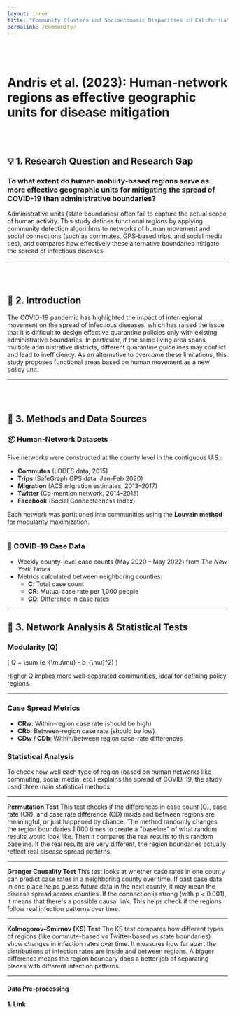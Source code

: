 ```yaml
---
layout: inner
title: "Community Clusters and Socioeconomic Disparities in California"
permalink: /community/
---
```

<br><br>
# Andris et al. (2023): Human-network regions as effective geographic units for disease mitigation
<br><br>
## 💡 1. Research Question and Research Gap

### To what extent do human mobility-based regions serve as more effective geographic units for mitigating the spread of COVID-19 than administrative boundaries?

Administrative units (state boundaries) often fail to capture the actual scope of human activity. This study defines functional regions by applying community detection algorithms to networks of human movement and social connections (such as commutes, GPS-based trips, and social media ties), and compares how effectively these alternative boundaries mitigate the spread of infectious diseases.

---
<br><br>
## 🌊 2. Introduction

The COVID-19 pandemic has highlighted the impact of interregional movement on the spread of infectious diseases, which has raised the issue that it is difficult to design effective quarantine policies only with existing administrative boundaries. In particular, if the same living area spans multiple administrative districts, different quarantine guidelines may conflict and lead to inefficiency. As an alternative to overcome these limitations, this study proposes functional areas based on human movement as a new policy unit.

---
<br><br>
## 🔧 3. Methods and Data Sources

### 📦 Human-Network Datasets

Five networks were constructed at the county level in the contiguous U.S.:

- **Commutes** (LODES data, 2015)
- **Trips** (SafeGraph GPS data, Jan–Feb 2020)
- **Migration** (ACS migration estimates, 2013–2017)
- **Twitter** (Co-mention network, 2014–2015)
- **Facebook** (Social Connectedness Index)

Each network was partitioned into communities using the **Louvain method** for modularity maximization.

---

### 🦠 COVID-19 Case Data

- Weekly county-level case counts (May 2020 – May 2022) from *The New York Times*
- Metrics calculated between neighboring counties:
  - **C**: Total case count
  - **CR**: Mutual case rate per 1,000 people
  - **CD**: Difference in case rates

---

## 🔧 3. Network Analysis & Statistical Tests

### Modularity (Q)

\[
Q = \sum (e_{\mu\mu} - b_{\mu}^2)
\]

Higher Q implies more well-separated communities, ideal for defining policy regions.

---

### Case Spread Metrics

- **CRw**: Within-region case rate (should be high)
- **CRb**: Between-region case rate (should be low)
- **CDw / CDb**: Within/between region case-rate differences

### Statistical Analysis

To check how well each type of region (based on human networks like commuting, social media, etc.) explains the spread of COVID-19, the study used three main statistical methods:

---

**Permutation Test**
This test checks if the differences in case count (C), case rate (CR), and case rate difference (CD) inside and between regions are meaningful, or just happened by chance. The method randomly changes the region boundaries 1,000 times to create a "baseline" of what random results would look like. Then it compares the real results to this random baseline. If the real results are very different, the region boundaries actually reflect real disease spread patterns.

---

**Granger Causality Test**
This test looks at whether case rates in one county can predict case rates in a neighboring county over time. If past case data in one place helps guess future data in the next county, it may mean the disease spread across counties. If the connection is strong (with p < 0.001), it means that there's a possible causal link. This helps check if the regions follow real infection patterns over time.

---

**Kolmogorov–Smirnov (KS) Test**
The KS test compares how different types of regions (like commute-based vs Twitter-based vs state boundaries) show changes in infection rates over time. It measures how far apart the distributions of infection rates are inside and between regions. A bigger difference means the region boundary does a better job of separating places with different infection patterns.

---

#### Data Pre-processing

**1. Link** 
